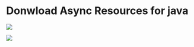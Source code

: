 # Donwload Async Resources for java

![](https://travis-ci.org/vicboma1/donwloadAsync.svg?branch=master)

![](https://github.com/vicboma1/donwloadAsync/tree/master/completableFuture/src/main/resources/downloadAsyncCompletableFuture.gif)
